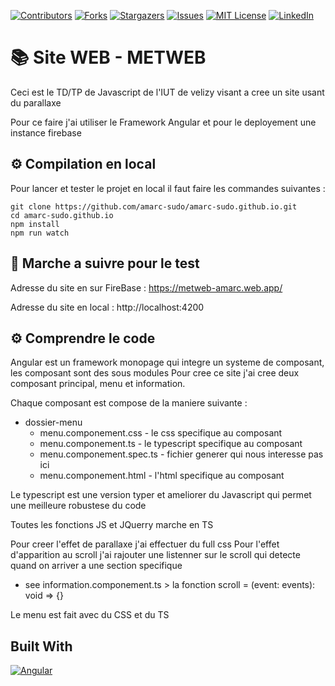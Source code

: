 <a name="readme-top"></a>
[![Contributors][contributors-shield]][contributors-url]
[![Forks][forks-shield]][forks-url]
[![Stargazers][stars-shield]][stars-url]
[![Issues][issues-shield]][issues-url]
[![MIT License][license-shield]][license-url]
[![LinkedIn][linkedin-shield]][linkedin-url]

# :books: Site WEB - METWEB

Ceci est le TD/TP de Javascript de l'IUT de velizy visant a cree un site usant du parallaxe

Pour ce faire j'ai utiliser le Framework Angular et pour le deployement une instance firebase

## :gear: Compilation en local

Pour lancer et tester le projet en local il faut faire les commandes suivantes :

```
git clone https://github.com/amarc-sudo/amarc-sudo.github.io.git
cd amarc-sudo.github.io
npm install
npm run watch
```

## :walking: Marche a suivre pour le test
Adresse du site en sur FireBase :
https://metweb-amarc.web.app/

Adresse du site en local :
http://localhost:4200

## :gear: Comprendre le code 

Angular est un framework monopage qui integre un systeme de composant, les composant sont des sous modules
Pour cree ce site j'ai cree deux composant principal, menu et information.

Chaque composant est compose de la maniere suivante :

* dossier-menu
  * menu.componement.css - le css specifique au composant
  * menu.componement.ts - le typescript specifique au composant
  * menu.componement.spec.ts - fichier generer qui nous interesse pas ici
  * menu.componement.html - l'html specifique au composant

Le typescript est une version typer et ameliorer du Javascript qui permet une meilleure robustese du code

Toutes les fonctions JS et JQuerry marche en TS

Pour creer l'effet de parallaxe j'ai effectuer du full css
Pour l'effet d'apparition au scroll j'ai rajouter une listenner sur le scroll qui detecte quand on arriver a une section specifique
- see information.componement.ts > la fonction scroll = (event: events): void => {}

Le menu est fait avec du CSS et du TS

## Built With

[![Angular][Angular.io]][Angular-url]



<!-- MARKDOWN LINKS & IMAGES -->
<!-- https://www.markdownguide.org/basic-syntax/#reference-style-links -->
[contributors-shield]: https://img.shields.io/github/contributors/amarc-sudo/amarc-sudo.github.io.svg?style=for-the-badge
[contributors-url]: https://github.com/amarc-sudo/amarc-sudo.github.io/graphs/contributors
[forks-shield]: https://img.shields.io/github/forks/amarc-sudo/amarc-sudo.github.io.svg?style=for-the-badge
[forks-url]: https://github.com/amarc-sudo/amarc-sudo.github.io/network/members
[stars-shield]: https://img.shields.io/github/stars/amarc-sudo/amarc-sudo.github.io.svg?style=for-the-badge
[stars-url]: https://github.com/amarc-sudo/amarc-sudo.github.io/stargazers
[issues-shield]: https://img.shields.io/github/issues/amarc-sudo/amarc-sudo.github.io.svg?style=for-the-badge
[issues-url]: https://github.com/amarc-sudo/amarc-sudo.github.io/issues
[license-shield]: https://img.shields.io/github/license/amarc-sudo/amarc-sudo.github.io.svg?style=for-the-badge
[license-url]: https://github.com/amarc-sudo/amarc-sudo.github.io/blob/master/LICENSE.txt
[linkedin-shield]: https://img.shields.io/badge/-LinkedIn-black.svg?style=for-the-badge&logo=linkedin&colorB=555
[linkedin-url]: https://www.linkedin.com/in/aurelien-marc-dev/
[product-screenshot]: images/screenshot.png
[Angular.io]: https://img.shields.io/badge/Angular-DD0031?style=for-the-badge&logo=angular&logoColor=white
[Angular-url]: https://angular.io/
